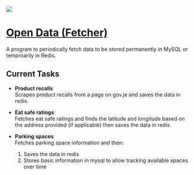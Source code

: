 <img src="https://i.imgur.com/1cXD3b0.png">

# [Open Data (Fetcher)](https://data.glitch.je)
A program to periodically fetch data to be stored permanently in MySQL or temproarily in Redis.

## Current Tasks
* **Product recalls**  
Scrapes product recalls from a page on gov.je and saves the data in redis.

* **Eat safe ratings**  
Fetches eat safe ratings and finds the latitude and longitude based on the address provided (if applicable) then saves the data in redis.

* **Parking spaces**  
Fetches parking space information and then:
  1. Saves the data in redis
  2. Stores basic information in mysql to allow tracking available spaces over time